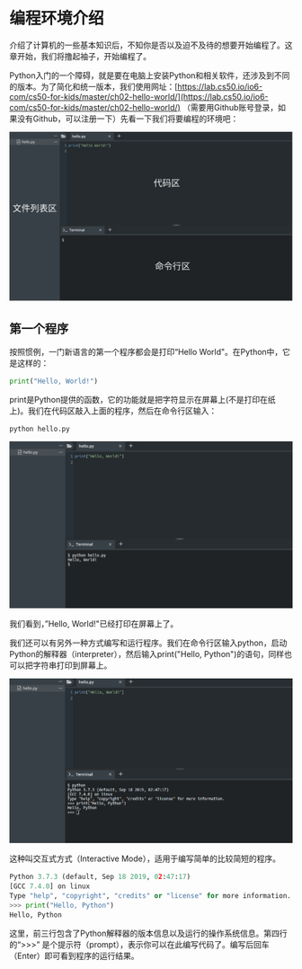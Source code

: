 # 编程环境介绍

介绍了计算机的一些基本知识后，不知你是否以及迫不及待的想要开始编程了。这章开始，我们将撸起袖子，开始编程了。

Python入门的一个障碍，就是要在电脑上安装Python和相关软件，还涉及到不同的版本。为了简化和统一版本，我们使用网址：[https://lab.cs50.io/io6-com/cs50-for-kids/master/ch02-hello-world/](https://lab.cs50.io/io6-com/cs50-for-kids/master/ch02-hello-world/) （需要用Github账号登录，如果没有Github，可以注册一下）先看一下我们将要编程的环境吧：

![](../.gitbook/assets/cs50-ide.png)

## 第一个程序

按照惯例，一门新语言的第一个程序都会是打印“Hello World"。在Python中，它是这样的：

```python
print("Hello, World!")
```

print是Python提供的函数，它的功能就是把字符显示在屏幕上\(不是打印在纸上\)。我们在代码区敲入上面的程序，然后在命令行区输入：

```bash
python hello.py
```

![](../.gitbook/assets/hello-world.png)

我们看到，”Hello, World!"已经打印在屏幕上了。

我们还可以有另外一种方式编写和运行程序。我们在命令行区输入python，启动Python的解释器（interpreter），然后输入print\("Hello, Python"\)的语句，同样也可以把字符串打印到屏幕上。

![](../.gitbook/assets/hello-python.png)

这种叫交互式方式（Interactive Mode），适用于编写简单的比较简短的程序。

```python
Python 3.7.3 (default, Sep 18 2019, 02:47:17) 
[GCC 7.4.0] on linux
Type "help", "copyright", "credits" or "license" for more information.
>>> print("Hello, Python")
Hello, Python
```

这里，前三行包含了Python解释器的版本信息以及运行的操作系统信息。第四行的“&gt;&gt;&gt;” 是个提示符（prompt），表示你可以在此编写代码了。编写后回车（Enter）即可看到程序的运行结果。

